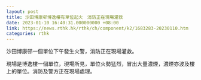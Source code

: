 ```yaml
---
layout: post
title: 沙田博康邨博逸樓有單位起火　消防正在現場灌救
date: 2023-01-10 16:40:31.000000000 +08:00
link: https://news.rthk.hk/rthk/ch/component/k2/1683283-20230110.htm
categories: rthk
---
```


沙田博康邨一個單位下午發生火警，消防正在現場灌救。

現場是博逸樓一個單位，現場所見，單位火勢猛烈，冒出大量濃煙，濃煙亦波及樓上的單位。消防及警方正在現場處理。
